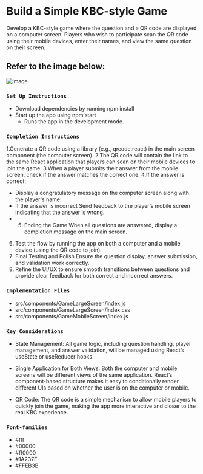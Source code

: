 # Build a Simple KBC-style Game 

Develop a KBC-style game where the question and a QR code are displayed on a computer screen. Players who wish to participate scan the QR code using their mobile devices, enter their names, and view the same question on their screen.

## Refer to the image below:
![image](https://github.com/user-attachments/assets/48193f49-ee95-4842-8bf4-2515b64933ee)


### `Set Up Instructions`

+ Download dependencies by running npm install
+ Start up the app using npm start
  - Runs the app in the development mode.

### `Completion Instructions`
1.Generate a QR code using a library (e.g., qrcode.react) in the main screen component (the computer screen).
2.The QR code will contain the link to the same React application that players can scan on their mobile devices to join the game.
3.When a player submits their answer from the mobile screen, check if the answer matches the correct one.
4.If the answer is correct:
  - Display a congratulatory message on the computer screen along with the player's name.
  - If the answer is incorrect Send feedback to the player’s mobile screen indicating that the answer is wrong.
  - 5. Ending the Game When all questions are answered, display a completion message on the main screen.
6. Test the flow by running the app on both a computer and a mobile device (using the QR code to join).
7. Final Testing and Polish Ensure the question display, answer submission, and validation work correctly.
8. Refine the UI/UX to ensure smooth transitions between questions and provide clear feedback for both correct and incorrect answers.

### `Implementation Files`
+ src/components/GameLargeScreen/index.js
+ src/components/GameLargeScreen/index.css
+ src/components/GameMobileScreen/index.js
  

### `Key Considerations`

+ State Management: All game logic, including question handling, player management, and answer validation, will be managed using React’s useState or useReducer hooks.

+ Single Application for Both Views: Both the computer and mobile screens will be different views of the same application. React’s component-based structure makes it easy to conditionally render different UIs based on whether the user is on the computer or mobile.
+ QR Code: The QR code is a simple mechanism to allow mobile players to quickly join the game, making the app more interactive and closer to the real KBC experience.

### `Font-families`
+ #fff
+ #00000
+ #ff0000
+ #1A237E
+ #FFEB3B


